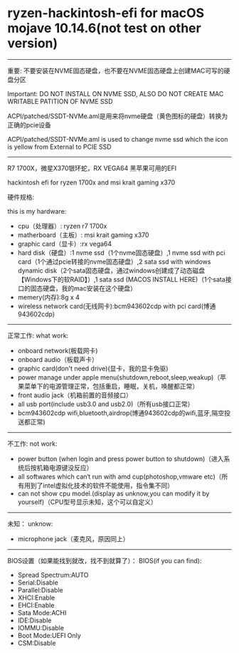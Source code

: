 # ryzen-hackintosh-efi for macOS mojave 10.14.6(not test on other version)

---

重要: 不要安装在NVME固态硬盘，也不要在NVME固态硬盘上创建MAC可写的硬盘分区

Important: DO NOT INSTALL ON NVME SSD, ALSO DO NOT CREATE MAC WRITABLE PATITION OF NVME SSD

ACPI/patched/SSDT-NVMe.aml是用来将nvme硬盘（黄色图标的硬盘）转换为正确的pcie设备

ACPI/patched/SSDT-NVMe.aml is used to change nvme ssd which the icon is yellow from External to PCIE SSD 

--- 

R7 1700X，微星X370银环蛇，RX VEGA64 黑苹果可用的EFI

hackintosh efi for ryzen 1700x and msi krait gaming x370

硬件规格:

this is my hardware:

* cpu（处理器）: ryzen r7 1700x
* matherboard（主板）: msi krait gaming x370
* graphic card（显卡）:rx vega64
* hard disk（硬盘）:1 nvme ssd（1个nvme固态硬盘）,1 nvme ssd with pci card（1个通过pcie转接的nvme固态硬盘）,2 sata ssd with windows dynamic disk（2个sata固态硬盘，通过windows创建成了动态磁盘【Windows下的软RAID】）,1 sata ssd (MACOS INSTALL HERE)（1个sata接口的固态硬盘，我的mac安装在这个硬盘）
* memery(内存):8g x 4
* wireless network card(无线网卡):bcm943602cdp with pci card(博通943602cdp)

--- 

正常工作:
what work:

* onboard network(板载网卡)
* onboard audio（板载声卡）
* graphic card(don't need drive)(显卡，我的显卡免驱)
* power manage under apple menu(shutdown,reboot,sleep,weakup)（苹果菜单下的电源管理正常，包括重启，睡眠，关机，唤醒都正常）
* front audio jack（机箱前置的音频接口）
* all usb port(include usb3.0 and usb2.0)（所有usb接口正常）
* bcm943602cdp wifi,bluetooth,airdrop(博通943602cdp的wifi,蓝牙,隔空投送都正常)

---

不工作:
not work:

* power button (when login and press power button to shutdown)（进入系统后按机箱电源键没反应）
* all softwares which can‘t run with amd cup(photoshop,vmware etc)（所有用到了intel虚拟化技术的软件不能使用，指令集不同）
* can not show cpu model.(display as unknow,you can modify it by yourself)（CPU型号显示未知，这个可以自定义）

---

未知：
unknow:

* microphone jack（麦克风，原因同上）

---

BIOS设置（如果能找到就改，找不到就算了）：
BIOS(if you can find):
* Spread Spectrum:AUTO
* Serial:Disable
* Parallel:Disable
* XHCI:Enable
* EHCI:Enable
* Sata Mode:ACHI
* IDE:Disable
* IOMMU:Disable
* Boot Mode:UEFI Only
* CSM:Disable


